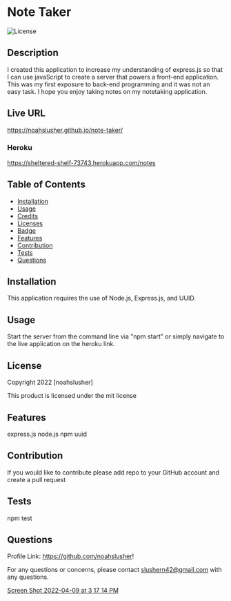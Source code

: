 # Note Taker

  ![License](https://img.shields.io/badge/license-mit-blue.svg)
  
  
## Description
I created this application to increase my understanding of express.js so that I can use javaScript to create a server that powers a front-end application. This was my first exposure to back-end programming and it was not an easy task. I hope you enjoy taking notes on my notetaking application.

## Live URL
  https://noahslusher.github.io/note-taker/

   ### Heroku
  https://sheltered-shelf-73743.herokuapp.com/notes

  ## Table of Contents
* [Installation](#Installation)
* [Usage](#Usage)
* [Credits](#Credits)
* [Licenses](#Licenses)
* [Badge](#Badge)
* [Features](#Features)
* [Contribution](#Contribution)
* [Tests](#Tests)
* [Questions](#Questions)


## Installation
  This application requires the use of Node.js, Express.js, and UUID.
  
## Usage
  Start the server from the command line via "npm start" or simply navigate to the live application on the heroku link.
  

## License
  Copyright 2022 [noahslusher]
  
  This product is licensed under the mit license
  
  
## Features
  express.js
  node.js
  npm uuid
  
## Contribution
  If you would like to contribute please add repo to your GitHub account and create a pull request
  
## Tests
  npm test
  
## Questions
  Profile Link: https://github.com/noahslusher!

  For any questions or concerns, please contact slushern42@gmail.com with any questions.



[Screen Shot 2022-04-09 at 3 17 14 PM](https://user-images.githubusercontent.com/97577116/162594008-2c5545f7-f0aa-4283-8191-41b4035dbb87.png)

